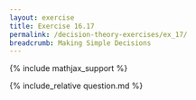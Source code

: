 ```yaml
---
layout: exercise
title: Exercise 16.17
permalink: /decision-theory-exercises/ex_17/
breadcrumb: Making Simple Decisions
---
```


{% include mathjax_support %}

<div><i class="arrow-up loader" data-chapter="decision-theory-exercises" data-exercise="ex_17" data-rating="0"></i></div>
{% include_relative question.md %}

